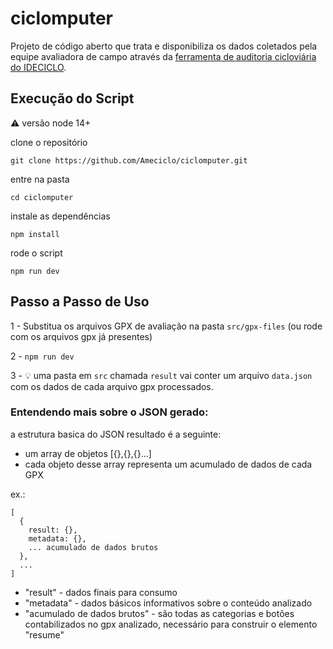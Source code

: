 # ciclomputer
Projeto de código aberto que trata e disponibiliza os dados coletados pela equipe avaliadora de campo através da [ferramenta de auditoria cicloviária do IDECICLO](https://github.com/Ameciclo/auditoria-cicloviaria).  

## Execução do Script
⚠️ versão node 14+

clone o repositório

`git clone https://github.com/Ameciclo/ciclomputer.git`

entre na pasta 

`cd ciclomputer`

instale as dependências

`npm install`

rode o script

`npm run dev`

## Passo a Passo de Uso

1 - Substitua os arquivos GPX de avaliação na pasta `src/gpx-files` (ou rode com os arquivos gpx já presentes)

2 - `npm run dev`

3 - 💡 uma pasta em `src` chamada `result` vai conter um arquivo `data.json` com os dados de cada arquivo gpx processados. 


### Entendendo mais sobre o JSON gerado:
  a estrutura basica do JSON resultado é a seguinte:

- um array de objetos [{},{},{}...]
- cada objeto desse array representa um acumulado de dados de cada GPX

ex.:

```
[
  {
    result: {},
    metadata: {},
    ... acumulado de dados brutos
  },
  ...
]
```
- "result" - dados finais para consumo
- "metadata" - dados básicos informativos sobre o conteúdo analizado
- "acumulado de dados brutos" - são todas as categorias e botões contabilizados no gpx analizado, necessário para construir o elemento "resume"


